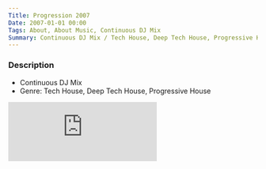 ```yaml
---
Title: Progression 2007
Date: 2007-01-01 00:00
Tags: About, About Music, Continuous DJ Mix
Summary: Continuous DJ Mix / Tech House, Deep Tech House, Progressive House
---
```


### Description

* Continuous DJ Mix
* Genre: Tech House, Deep Tech House, Progressive House

<div class="mixcloud-container">
    <iframe height="120" src="https://www.mixcloud.com/widget/iframe/?hide_cover=1&light=1&hide_artwork=1&feed=%2Ftkmix%2Fprogression-2007%2F" frameborder="0" ></iframe>
</div>
